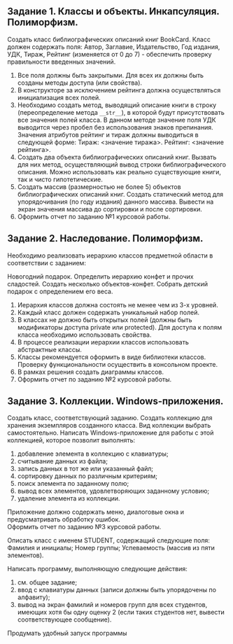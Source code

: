## Задание 1. Классы и объекты. Инкапсуляция. Полиморфизм.
Создать класс библиографических описаний книг BookCard. Класс должен содержать поля: Автор, Заглавие, Издательство, 
Год издания, УДК, Тираж, Рейтинг (изменяется от 0 до 7) - обеспечить проверку правильности введенных значений.

1. Все поля должны быть закрытыми. Для всех их должны быть созданы методы доступа (или свойства). 
2. В конструкторе за исключением рейтинга должна осуществляться инициализация всех полей. 
3. Необходимо создать метод, выводящий описание книги в строку (переопределение метода `__str__`), в которой будут 
присутствовать все значения полей класса. В данном методе значение поля УДК выводится через пробел без использования 
знаков препинания. Значения атрибутов рейтинг и тираж должны выводиться в следующей форме: Тираж: <значение тиража>. 
Рейтинг: <значение рейтинга>.
4. Создать два объекта библиографических описаний книг. Вызвать для них метод, осуществляющий вывод строки 
библиографического описания. Можно использовать как реально существующие книги, так и чисто гипотетические.
5. Создать массив (размерностью не более 5) объектов библиографических описаний книг. Создать статический метод для 
упорядочивания (по году издания) данного массива. Вывести на экран значения массива до сортировки и после сортировки.
6. Оформить отчет по заданию №1 курсовой работы.

## Задание 2. Наследование. Полиморфизм.
Необходимо реализовать иерархию классов предметной области в соответствии с заданием:

Новогодний подарок. Определить иерархию конфет и прочих сладостей. Создать несколько объектов-конфет. Собрать детский 
подарок с определением его веса.

1. Иерархия классов должна состоять не менее чем из 3-х уровней. 
2. Каждый класс должен содержать уникальный набор полей. 
3. В классах не должно быть открытых полей (должны быть модификаторы доступа private или protected). Для доступа к 
полям класса необходимо использовать свойства.
4. В процессе реализации иерархии классов использовать абстрактные классы.
5. Классы рекомендуется оформить в виде библиотеки классов. Проверку функциональности осуществить в консольном проекте.
6. В рамках решения создать диаграммы классов.
7. Оформить отчет по заданию №2 курсовой работы.

## Задание 3. Коллекции. Windows-приложения.
Создать класс, соответствующий заданию. Создать коллекцию для хранения экземпляров созданного класса. Вид коллекции 
выбрать самостоятельно. Написать Windows-приложение для работы с этой коллекцией, которое позволит выполнять:

1. добавление элемента в коллекцию с клавиатуры;
2. считывание данных из файла;
3. запись данных в тот же или указанный файл;
4. сортировку данных по различным критериям;
5. поиск элемента по заданному полю;
6. вывод всех элементов, удовлетворяющих заданному условию;
7. удаление элемента из коллекции.

Приложение должно содержать меню, диалоговые окна и предусматривать обработку ошибок.  
Оформить отчет по заданию №3 курсовой работы.

Описать класс с именем STUDENT, содержащий следующие поля: Фамилия и инициалы; Номер группы; Успеваемость (массив из 
пяти элементов).

Написать программу, выполняющую следующие действия:
1. см. общее задание;
2. ввод с клавиатуры данных (записи должны быть упорядочены по алфавиту);
3. вывод на экран фамилий и номеров групп для всех студентов, имеющих хотя бы одну оценку 2 (если таких студентов нет, 
вывести соответствующее сообщение).

Продумать удобный запуск программы
